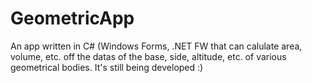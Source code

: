 # GeometricApp
An app written in C# (Windows Forms, .NET FW that can calulate area, volume, etc. off the datas of the base, side, altitude, etc. of various geometrical bodies. It's still being developed :)
